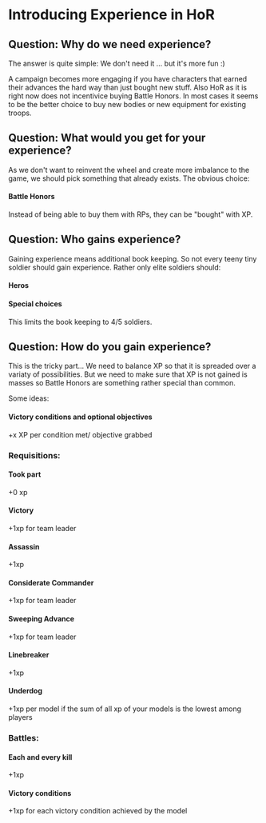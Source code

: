 # Introducing Experience in HoR

## Question: Why do we need experience?

The answer is quite simple:
We don't need it ... but it's more fun :)

A campaign becomes more engaging if you have characters that earned their advances the hard way than just bought new stuff.
Also HoR as it is right now does not incentivice buying Battle Honors. 
In most cases it seems to be the better choice to buy new bodies or new equipment for existing troops. 

## Question: What would you get for your experience?

As we don't want to reinvent the wheel and create more imbalance to the game, we should pick something that already exists.
The obvious choice:
#### Battle Honors
Instead of being able to buy them with RPs, they can be "bought" with XP.

## Question: Who gains experience?

Gaining experience means additional book keeping. So not every teeny tiny soldier should gain experience.
Rather only elite soldiers should:

#### Heros 
#### Special choices

This limits the book keeping to 4/5 soldiers.

## Question: How do you gain experience?

This is the tricky part...
We need to balance XP so that it is spreaded over a variaty of possibilities.
But we need to make sure that XP is not gained is masses so Battle Honors are something rather special than common.

Some ideas:
#### Victory conditions and optional objectives
+x XP per condition met/ objective grabbed

### Requisitions:
#### Took part 
+0 xp
#### Victory 
+1xp for team leader
#### Assassin 
+1xp 
#### Considerate Commander 
+1xp for team leader
#### Sweeping Advance 
+1xp for team leader
#### Linebreaker 
+1xp 
#### Underdog 
+1xp per model if the sum of all xp of your models is the lowest among players

### Battles:
#### Each and every kill
+1xp
#### Victory conditions
+1xp for each victory condition achieved by the model 
